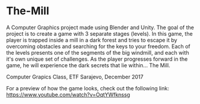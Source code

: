 # The-Mill

A Computer Graphics project made using Blender and Unity. The goal of the project is to create a game with 3 separate stages (levels). In this game, the player is trapped inside a mill in a dark forest and tries to escape it by overcoming obstacles and searching for the keys to your freedom. Each of the levels presents one of the segments of the big windmill, and each with it's own unique set of challenges. As the player progresses forward in the game, he will experience the dark secrets that lie within... The Mill.

Computer Grapics Class, ETF Sarajevo, December 2017

For a preview of how the game looks, check out the following link: https://www.youtube.com/watch?v=OqtYWfknssg
